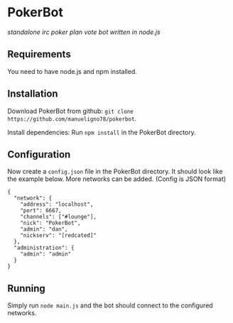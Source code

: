 PokerBot
========

_standalone irc poker plan vote bot written in node.js_


Requirements
------------

You need to have node.js and npm installed.


Installation
------------

Download PokerBot from github: `git clone https://github.com/manueligno78/pokerbot`.

Install dependencies: Run `npm install` in the PokerBot directory.


Configuration
-------------

Now create a `config.json` file in the PokerBot directory. It should look like
the example below. More networks can be added. (Config is JSON format)
```
{
  "network": {
    "address": "localhost",
    "port": 6667,
    "channels": ["#lounge"],
    "nick": "PokerBot",
    "admin": "dan",
    "nickserv": "[redcated]"
  },
  "administration": {
    "admin": "admin"
  }   
}
```


Running
-------

Simply run `node main.js` and the bot should connect to the configured networks.
